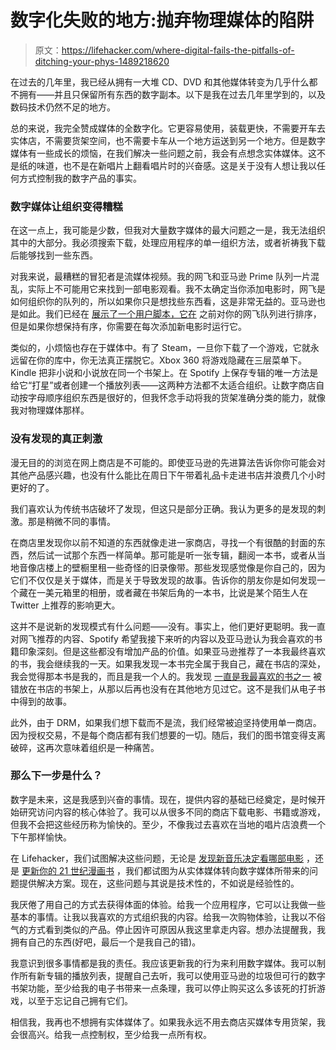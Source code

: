 # 数字化失败的地方:抛弃物理媒体的陷阱

> 原文：<https://lifehacker.com/where-digital-fails-the-pitfalls-of-ditching-your-phys-1489218620>

在过去的几年里，我已经从拥有一大堆 CD、DVD 和其他媒体转变为几乎什么都不拥有——并且只保留所有东西的数字副本。以下是我在过去几年里学到的，以及数码技术仍然不足的地方。



总的来说，我完全赞成媒体的全数字化。它更容易使用，装载更快，不需要开车去实体店，不需要货架空间，也不需要卡车从一个地方运送到另一个地方。但是数字媒体有一些成长的烦恼，在我们解决一些问题之前，我会有点想念实体媒体。这不是纸的味道，也不是在新唱片上翻看唱片时的兴奋感。这是关于没有人想让我以任何方式控制我的数字产品的事实。

### 数字媒体让组织变得糟糕

在这一点上，我可能是少数，但我对大量数字媒体的最大问题之一是，我无法组织其中的大部分。我必须搜索下载，处理应用程序的单一组织方法，或者祈祷我下载后能够找到一些东西。

对我来说，最糟糕的冒犯者是流媒体视频。我的网飞和亚马逊 Prime 队列一片混乱，实际上不可能用它来找到一部电影观看。我不太确定当你添加电影时，网飞是如何组织你的队列的，所以如果你只是想找些东西看，这是非常无益的。亚马逊也是如此。我们已经在 [展示了一个用户脚本，它在](https://lifehacker.com/the-netflix-queue-sorter-userscript-organizes-your-mess-476414743) 之前对你的网飞队列进行排序，但是如果你想保持有序，你需要在每次添加新电影时运行它。

类似的，小烦恼也存在于媒体中。有了 Steam，一旦你下载了一个游戏，它就永远留在你的库中，你无法真正摆脱它。Xbox 360 将游戏隐藏在三层菜单下。Kindle 把非小说和小说放在同一个书架上。在 Spotify 上保存专辑的唯一方法是给它“打星”或者创建一个播放列表——这两种方法都不太适合组织。让数字商店自动按字母顺序组织东西是很好的，但我怀念手动将我的货架准确分类的能力，就像我对物理媒体那样。

### 没有发现的真正刺激

漫无目的的浏览在网上商店是不可能的。即使亚马逊的先进算法告诉你你可能会对其他产品感兴趣，也没有什么能比在周日下午带着礼品卡走进书店并浪费几个小时更好的了。

我们喜欢认为传统书店破坏了发现，但这只是部分正确。我认为更多的是发现的刺激。那是稍微不同的事情。

在商店里发现你以前不知道的东西就像走进一家商店，寻找一个有很酷的封面的东西，然后试一试那个东西一样简单。那可能是听一张专辑，翻阅一本书，或者从当地音像店楼上的壁橱里租一些奇怪的旧录像带。那些发现感觉像是你自己的，因为它们不仅仅是关于媒体，而是关于导致发现的故事。告诉你的朋友你是如何发现一个藏在一美元箱里的相册，或者藏在书架后角的一本书，比说是某个陌生人在 Twitter 上推荐的影响更大。

这并不是说新的发现模式有什么问题——没有。事实上，他们更好更聪明。我一直对网飞推荐的内容、Spotify 希望我接下来听的内容以及亚马逊认为我会喜欢的书籍印象深刻。但是这些都没有增加产品的价值。如果亚马逊推荐了一本我最终喜欢的书，我会继续我的一天。如果我发现一本书完全属于我自己，藏在书店的深处，我会觉得那本书是我的，而且是我一个人的。我发现 [一直是我最喜欢的书之一](http://www.amazon.com/Lanark-Life-Books-Canongate-Classics/dp/1841951838?asc_campaign=InlineText&asc_refurl=https://lifehacker.com/where-digital-fails-the-pitfalls-of-ditching-your-phys-1489218620&asc_source=&tag=kinjalifehackerlink-20) 被错放在书店的书架上，从那以后再也没有在其他地方见过它。这不是我们从电子书中得到的故事。

此外，由于 DRM，如果我们想下载而不是流，我们经常被迫坚持使用单一商店。因为授权交易，不是每个商店都有我们想要的一切。随后，我们的图书馆变得支离破碎，这再次意味着组织是一种痛苦。

### 那么下一步是什么？

数字是未来，这是我感到兴奋的事情。现在，提供内容的基础已经奠定，是时候开始研究访问内容的核心体验了。我可以从很多不同的商店下载电影、书籍或游戏，但我不会把这些经历称为愉快的。至少，不像我过去喜欢在当地的唱片店浪费一个下午那样愉快。

在 Lifehacker，我们试图解决这些问题，无论是 [发现新音乐](https://lifehacker.com/how-to-discover-new-music-in-the-post-mp3-age-5833531)[决定看哪部电影](http://lifehacker.com/how-to-stop-flicking-through-a-million-movie-options-an-5897034) ，还是 [更新你的 21 世纪漫画书](http://lifehacker.com/a-comic-book-lovers-guide-to-going-digital-5785737) ，我们都试图为从实体媒体转向数字媒体所带来的问题提供解决方案。现在，这些问题与其说是技术性的，不如说是经验性的。

我厌倦了用自己的方式去获得体面的体验。给我一个应用程序，它可以让我做一些基本的事情。让我以我喜欢的方式组织我的内容。给我一次购物体验，让我以不俗气的方式看到类似的产品。停止因许可原因从我这里拿走内容。想办法提醒我，我拥有自己的东西(好吧，最后一个是我自己的错)。

我意识到很多事情都是我的责任。我应该更新我的行为来利用数字媒体。我可以制作所有新专辑的播放列表，提醒自己去听，我可以使用亚马逊的垃圾但可行的数字书架功能，至少给我的电子书带来一点条理，我可以停止购买这么多该死的打折游戏，以至于忘记自己拥有它们。

相信我，我再也不想拥有实体媒体了。如果我永远不用去商店买媒体专用货架，我会很高兴。给我一点控制权，至少给我一点所有权。